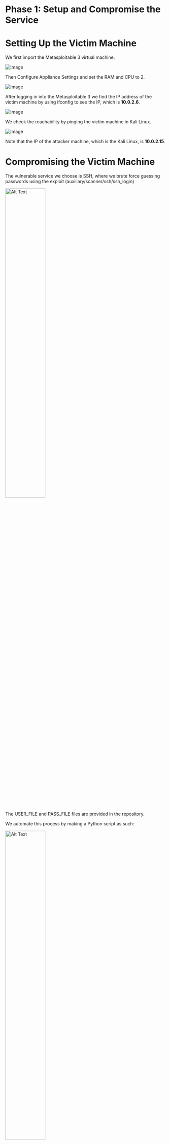 # Phase 1: Setup and Compromise the Service 

# Setting Up the Victim Machine

We first import the Metasploitable 3 virtual machine.

![image](https://github.com/user-attachments/assets/6da81074-0f70-4f0f-bf4f-a252a38b3aaa)

Then Configure Appliance Settings and set the RAM and CPU to 2.

![image](https://github.com/user-attachments/assets/a7f7b1e9-b4ac-4ca2-813e-48661041aa61)

After logging in into the Metasploitable 3 we find the IP address of the victim machine by using ifconfig to see the IP, which is **10.0.2.6**.

![image](https://github.com/user-attachments/assets/d7837404-e210-4563-a554-0aefd716fd8a)

We check the reachability by  pinging the victim machine in Kali Linux.

![image](https://github.com/user-attachments/assets/cabc2528-c2df-417b-a471-2d6f60a8c9b4)

Note that the IP of the attacker machine, which is the Kali Linux, is **10.0.2.15**.

# Compromising the Victim Machine

The vulnerable service we choose is SSH, where we brute force guessing passwords using the exploit (auxiliary/scanner/ssh/ssh_login)

<img src="https://github.com/user-attachments/assets/b76c88ec-467e-4ee5-b4cc-3772e3634fe1" alt="Alt Text" style="width:50%; height:auto;">

The USER_FILE and PASS_FILE files are provided in the repository.

We automate this process by making a Python script as such:

<img src="https://github.com/user-attachments/assets/5eaf9d01-0177-48e0-a829-d91ead5e468b" alt="Alt Text" style="width:50%; height:auto;">

Then we execute the script to compromise the victim machine:

<img src="https://github.com/user-attachments/assets/8aabcb7e-3ccd-47b0-9aba-fa4c364331c8" alt="Alt Text" style="width:50%; height:auto;">

The script (ssh_brute_force.py) file is provided in the repository.

The victim machine is compromised now by executing the script.







